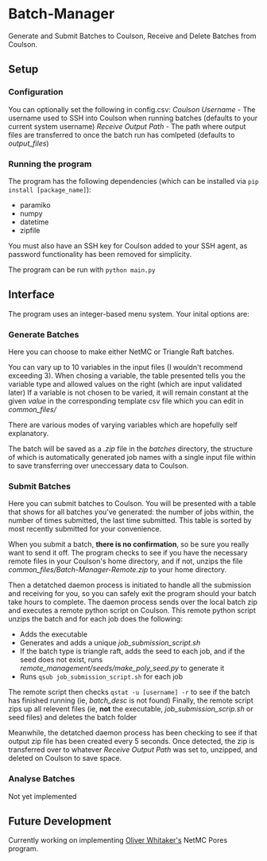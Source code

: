 # Batch-Manager
Generate and Submit Batches to Coulson, Receive and Delete Batches from Coulson.

## Setup
### Configuration
You can optionally set the following in config.csv:
_Coulson Username_ - The username used to SSH into Coulson when running batches (defaults to your current system username)
_Receive Output Path_ - The path where output files are transferred to once the batch run has comlpeted (defaults to _output_files_)

### Running the program
The program has the following dependencies (which can be installed via `pip install [package_name]`):
* paramiko
* numpy
* datetime
* zipfile

You must also have an SSH key for Coulson added to your SSH agent, as password functionality has been removed for simplicity.

The program can be run with `python main.py`

## Interface
The program uses an integer-based menu system. Your inital options are:
### Generate Batches
Here you can choose to make either NetMC or Triangle Raft batches.

You can vary up to 10 variables in the input files (I wouldn't recommend exceeding 3).
When chosing a variable, the table presented tells you the variable type and allowed values on the right (which are input validated later)
If a variable is not chosen to be varied, it will remain constant at the given _value_ in the corresponding template csv file which you can edit in _common_files/_

There are various modes of varying variables which are hopefully self explanatory. 

The batch will be saved as a _.zip_ file in the _batches_ directory, the structure of which is automatically generated job names with a single input file within to save transferring over uneccessary data to Coulson.

### Submit Batches
Here you can submit batches to Coulson.
You will be presented with a table that shows for all batches you've generated: the number of jobs within, the number of times submitted, the last time submitted.
This table is sorted by most recently submitted for your convenience.

When you submit a batch, __there is no confirmation__, so be sure you really want to send it off. 
The program checks to see if you have the necessary remote files in your Coulson's home directory, and if not, unzips the file _common_files/Batch-Manager-Remote.zip_ to your home directory.

Then a detatched daemon process is initiated to handle all the submission and receiving for you, so you can safely exit the program should your batch take hours to complete.
The daemon process sends over the local batch zip and executes a remote python script on Coulson.
This remote python script unzips the batch and for each job does the following:
* Adds the executable
* Generates and adds a unique _job_submission_script.sh_
* If the batch type is triangle raft, adds the seed to each job, and if the seed does not exist, runs _remote_management/seeds/make_poly_seed.py_ to generate it
* Runs `qsub job_submission_script.sh` for each job

The remote script then checks `qstat -u [username] -r` to see if the batch has finished running (ie, _batch_desc_ is not found)
Finally, the remote script zips up all relevent files (ie, __not__ the executable, _job_submission_scrip.sh_ or seed files) and deletes the batch folder

Meanwhile, the detatched daemon process has been checking to see if that output zip file has been created every 5 seconds.
Once detected, the zip is transferred over to whatever _Receive Output Path_ was set to, unzipped, and deleted on Coulson to save space.

### Analyse Batches
Not yet implemented

## Future Development
Currently working on implementing [Oliver Whitaker's](https://github.com/oliwhitg) NetMC Pores program.
